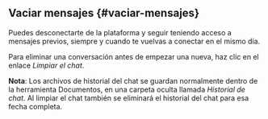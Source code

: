 ## Vaciar mensajes {#vaciar-mensajes}

Puedes desconectarte de la plataforma y seguir teniendo acceso a mensajes previos, siempre y cuando te vuelvas a conectar en el mismo día.

Para eliminar una conversación antes de empezar una nueva, haz clic en el enlace _Limpiar el chat_.

**Nota**: Los archivos de historial del chat se guardan normalmente dentro de la herramienta Documentos, en una carpeta oculta llamada _Historial de chat_. Al limpiar el chat también se eliminará el historial del chat para esa fecha completa.